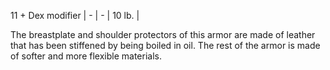  11 + Dex modifier | -        | -            | 10 lb. |
 
 The breastplate and shoulder protectors of this armor are made of leather that has been stiffened by being boiled in oil. The rest of the armor is made of softer and more flexible materials.